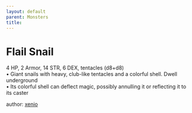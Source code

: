 ```yaml
---
layout: default
parent: Monsters 
title: 
--- 
```

# Flail Snail
4 HP, 2 Armor, 14 STR, 6 DEX, tentacles (d8+d8)  
• Giant snails with heavy, club-like tentacles and a colorful shell. Dwell underground  
• Its colorful shell can deflect magic, possibly annulling it or reflecting it to its caster  





author: [xenio](https://xenioinabottle.blogspot.com/2021/02/classic-monsters-for-cairnito-part-1.html) 



